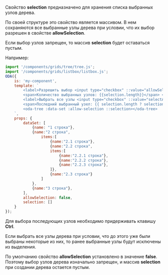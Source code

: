 Свойство **selection** предназначено для хранения списка выбранных узлов дерева.

По своей структуре это свойство является массивом. В нем сохраняются все выбранные узлы дерева при условии, что их выбор разрешен в свойстве **allowSelection**.

Если выбор узлов запрещен, то массив **selection** будет оставаться пустым.

Например:

```javascript _run_line_edit_loadoda_[my-component.js]_h=160_
import '/components/grids/tree/tree.js';
import '/components/grids/listbox/listbox.js';
ODA({
    is: 'my-component',
    template: `
        <label>Разрешить выбор <input type="checkbox" ::value="allowSelection" ></label> <br>
        <span>Количество выбранных узлов: {{selection.length}}</span> <br>
        <label>Выбрать все узлы <input type="checkbox" ::value="selectAll" ></label> <br>
        <span>Последний выбранный узел: {{ selection.length ? selection[selection.length - 1].name : 'Нет'}}</span>
        <oda-tree :data-set :allow-selection ::selection></oda-tree>
    `,
    props: {
        dataSet: [
            {name: "1 строка"},
            {name:"2 строка",
                items:[
                    {name:"2.1 строка"},
                    {name:"2.2 строка",
                    items:[
                        {name:"2.2.1 строка"},
                        {name:"2.2.2 строка"},
                        {name:"2.2.3 строка"},
                    ]},
                    {name:"2.3 строка"}
                ]
            },
            {name:"3 строка"},
        ],
        allowSelection: false,
        selection: []
    }
});
```

Для выбора последующих узлов необходимо придерживать клавишу **Ctrl**.

Если выбрать все узлы дерева при условии, что до этого уже были выбраны некоторые из них, то ранее выбранные узлы будут исключены из выделения.

По умолчанию свойство **allowSelection** установлено в значение **false**. Поэтому выбор узлов дерева изначально запрещен, и массив **selection** при создании дерева остается пустым.
